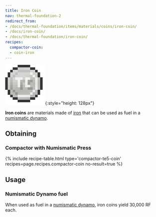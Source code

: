 ```yaml
---
title: Iron Coin
nav: thermal-foundation-2
redirect_from:
- /docs/thermal-foundation/items/materials/coins/iron-coin/
- /docs/iron-coin/
- /docs/thermal-foundation/iron-coin/
recipes:
  compactor-coin:
  - coin-iron
---
```


![Iron coin](/assets/images/thermal-foundation/coin-iron.png){:style="height: 128px"}


**Iron coins** are materials made of
[iron](https://minecraft.gamepedia.com/Iron_Ingot) that can be used as fuel in a
[numismatic dynamo](/docs/thermal-expansion/numismatic-dynamo/).


Obtaining
---------

### Compactor with Numismatic Press
{% include recipe-table.html type='compactor-te5-coin' recipes=page.recipes.compactor-coin no-result=true %}


Usage
-----

### Numismatic Dynamo fuel
When used as fuel in a [numismatic dynamo](/docs/thermal-expansion/numismatic-dynamo/), iron coins
yield 30,000 RF each.
